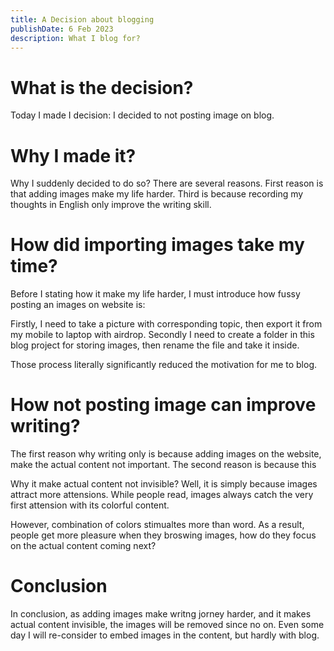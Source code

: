 ```yaml
---
title: A Decision about blogging
publishDate: 6 Feb 2023
description: What I blog for?
---
```


# What is the decision?
Today I made I decision: I decided to not posting image on blog.

# Why I made it?
Why I suddenly decided to do so? There are several reasons. First reason is that adding images make my life harder. Third is because recording my thoughts in English only improve the writing skill.

# How did importing images take my time?
Before I stating how it make my life harder, I must introduce how fussy posting an images on website is:

Firstly, I need to take a picture with corresponding topic, then export it from my mobile to laptop with airdrop. Secondly I need to create a folder in this blog project for storing images, then rename the file and take it inside.

Those process literally significantly reduced the motivation for me to blog.

# How not posting image can improve writing?
The first reason why writing only is because adding images on the website, make the actual content not important. The second reason is because this

Why it make actual content not invisible? Well, it is simply because images attract more attensions. While people read, images always catch the very first attension with its colorful content. 

However, combination of colors stimualtes more than word. As a result, people get more pleasure when they broswing images, how do they focus on the actual content coming next?

# Conclusion
In conclusion, as adding images make writng jorney harder, and it makes actual content invisible, the images will be removed since no on. Even some day I will re-consider to embed images in the content, but hardly with blog.